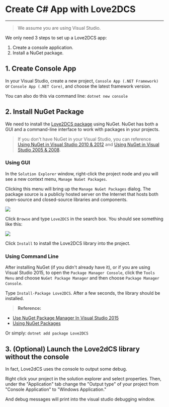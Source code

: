 # Create C# App with Love2DCS

---

> We assume you are using Visual Studio.

We only need 3 steps to set up a Love2DCS app:

1. Create a console application.
2. Install a NuGet package.

## 1. Create Console App

In your Visual Studio, create a new project, `Console App (.NET Framework)` or `Console App (.NET Core)`, and choose the latest framework version.

You can also do this via command line: `dotnet new console`

## 2. Install NuGet Package

We need to install the [Love2DCS package](https://www.nuget.org/packages/Love2DCS/) using NuGet. NuGet has both a GUI and a command-line interface to work with packages in your projects.

> If you don't have NuGet in your Visual Studio, you can reference [Using NuGet in Visual Studio 2010 & 2012](https://github.com/paypal/sdk-core-dotnet/wiki/Using-Nuget-in-Visual-Studio-2010-&-2012) and [Using NuGet in Visual Studio 2005 & 2008](https://github.com/paypal/sdk-core-dotnet/wiki/Using-Nuget-in-Visual-Studio-2005-&-2008).

### Using GUI

In the `Solution Explorer` window, right-click the project node and you will see a new context menu, `Manage NuGet Packages`.

Clicking this menu will bring up the `Manage NuGet Packages` dialog. The package source is a publicly hosted server on the Internet that hosts both open-source and closed-source libraries and components.

![](/img/01-002-right-click-project.png)

Click `Browse` and type `Love2DCS` in the search box. You should see something like this:

![](/img/01-003-search-result.png)

Click `Install` to install the Love2DCS library into the project.

### Using Command Line

After installing NuGet (if you didn't already have it), or if you are using Visual Studio 2015, to open the `Package Manager Console`, click the `Tools Menu` and choose `NuGet Package Manager` and then choose `Package Manager Console`.

Type `Install-Package Love2DCS`. After a few seconds, the library should be installed.

> **Reference:**
  * [Use NuGet Package Manager In Visual Studio 2015](http://www.c-sharpcorner.com/UploadFile/8a67c0/use-nuget-package-manager-in-visual-studio-2015/)
  * [Using NuGet Packages](http://www.developerfusion.com/article/131917/using-nuget-packages/)

Or simply: `dotnet add package Love2DCS`

## 3. (Optional) Launch the Love2dCS library without the console

In fact, Love2dCS uses the console to output some debug.

Right click your project in the solution explorer and select properties. Then, under the "Application" tab change the "Output type" of your project from "Console Application" to "Windows Application."

And debug messages will print into the visual studio debugging window.